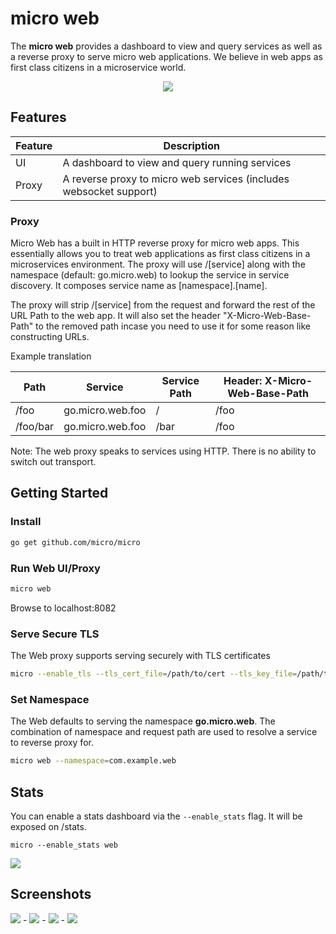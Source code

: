 # micro web

The **micro web** provides a dashboard to view and query services as well as a reverse proxy to serve micro web applications. 
We believe in web apps as first class citizens in a microservice world.

<p align="center">
  <img src="https://github.com/micro/docs/blob/master/images/web.png" />
</p>

## Features

Feature	|	Description
---	|	---
UI	|	A dashboard to view and query running services
Proxy	|	A reverse proxy to micro web services (includes websocket support)

### Proxy

Micro Web has a built in HTTP reverse proxy for micro web apps. This essentially allows you 
to treat web applications as first class citizens in a microservices environment. The proxy 
will use /[service] along with the namespace (default: go.micro.web) to lookup the service 
in service discovery. It composes service name as [namespace].[name]. 

The proxy will strip /[service] from the request and forward the rest of the URL Path to the web app. It will also 
set the header "X-Micro-Web-Base-Path" to the removed path incase you need to use it for 
some reason like constructing URLs.

Example translation

Path	|	Service	|	Service Path	|	Header: X-Micro-Web-Base-Path
---	|	---	|	---	|	---
/foo	|	go.micro.web.foo	|	/	|	/foo
/foo/bar	|	go.micro.web.foo	|	/bar	|	/foo

Note: The web proxy speaks to services using HTTP. There is no ability to switch out transport.

## Getting Started

### Install
```bash
go get github.com/micro/micro
```

### Run Web UI/Proxy

```bash
micro web
```
Browse to localhost:8082

### Serve Secure TLS

The Web proxy supports serving securely with TLS certificates

```bash
micro --enable_tls --tls_cert_file=/path/to/cert --tls_key_file=/path/to/key web
```

### Set Namespace

The Web defaults to serving the namespace **go.micro.web**. The combination of namespace and request path 
are used to resolve a service to reverse proxy for.

```bash
micro web --namespace=com.example.web
```

## Stats

You can enable a stats dashboard via the `--enable_stats` flag. It will be exposed on /stats.

```shell
micro --enable_stats web
```

<img src="https://github.com/micro/docs/blob/master/images/stats.png">

## Screenshots

<img src="https://github.com/micro/docs/blob/master/images/web1.png">
-
<img src="https://github.com/micro/docs/blob/master/images/web2.png">
-
<img src="https://github.com/micro/docs/blob/master/images/web3.png">
-
<img src="https://github.com/micro/docs/blob/master/images/web4.png">

